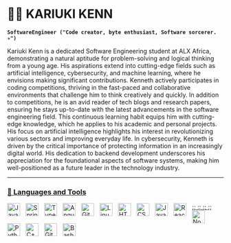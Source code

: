 # 🏄‍♂️ KARIUKI KENN

**`SoftwareEngineer ("Code creator, byte enthusiast, Software sorcerer. ✈️")`**

Kariuki Kenn is a dedicated Software Engineering student at ALX Africa, demonstrating a natural aptitude for problem-solving and logical thinking from a young age. His aspirations extend into cutting-edge fields such as artificial intelligence, cybersecurity, and machine learning, where he envisions making significant contributions. Kenneth actively participates in coding competitions, thriving in the fast-paced and collaborative environments that challenge him to think creatively and quickly. In addition to competitions, he is an avid reader of tech blogs and research papers, ensuring he stays up-to-date with the latest advancements in the software engineering field. This continuous learning habit equips him with cutting-edge knowledge, which he applies to his academic and personal projects. His focus on artificial intelligence highlights his interest in revolutionizing various sectors and improving everyday life. In cybersecurity, Kenneth is driven by the critical importance of protecting information in an increasingly digital world. His dedication to backend development underscores his appreciation for the foundational aspects of software systems, making him well-positioned as a future leader in the technology industry.

   <p align="left">
      <a href="www.linkedin.com/in/kennedy-kariuki-222922286">
      <a href="https://github.com/Kariuki11">

---

### 🧰 Languages and Tools

;; <img align="left" alt="Java" width="30px" style="padding-right:10px;" src="https://cdn.jsdelivr.net/gh/devicons/devicon/icons/java/java-original.svg"/>
;; <img align="left" alt="Spring" width="30px" style="padding-right:10px;" src="https://cdn.jsdelivr.net/gh/devicons/devicon/icons/spring/spring-original.svg" />
<img align="left" alt="TypeScript" width="30px" style="padding-right:10px;" src="https://cdn.jsdelivr.net/gh/devicons/devicon/icons/typescript/typescript-plain.svg" />
;; <img align="left" alt="Angular" width="30px" style="padding-right:10px;" src="https://cdn.jsdelivr.net/gh/devicons/devicon/icons/angularjs/angularjs-plain.svg" />
<img align="left" alt="Git" width="30px" style="padding-right:10px;" src="https://cdn.jsdelivr.net/gh/devicons/devicon/icons/git/git-original.svg" />
<img align="left" alt="Linux" width="30px" style="padding-right:10px;" src="https://cdn.jsdelivr.net/gh/devicons/devicon/icons/linux/linux-original.svg" />
<img align="left" alt="HTML" width="30px" style="padding-right:10px;" src="https://cdn.jsdelivr.net/gh/devicons/devicon/icons/html5/html5-plain.svg" />
<img align="left" alt="CSS" width="30px" style="padding-right:10px;" src="https://cdn.jsdelivr.net/gh/devicons/devicon/icons/css3/css3-plain.svg" />
<img align="left" alt="JavaScript" width="30px" style="padding-right:10px;" src="https://cdn.jsdelivr.net/gh/devicons/devicon/icons/javascript/javascript-plain.svg" />
<img align="left" alt="React" width="30px" style="padding-right:10px;" src="https://cdn.jsdelivr.net/gh/devicons/devicon/icons/react/react-original.svg" />
<img align="left" alt="NodeJS" width="30px" style="padding-right:10px;" src="https://cdn.jsdelivr.net/gh/devicons/devicon/icons/nodejs/nodejs-original.svg" />
<img align="left" alt="Python" width="30px" style="padding-right:10px;" src="https://cdn.jsdelivr.net/gh/devicons/devicon/icons/python/python-plain.svg" />
;; <img align="left" alt="C++" width="30px" style="padding-right:10px;" src="https://cdn.jsdelivr.net/gh/devicons/devicon/icons/cplusplus/cplusplus-line.svg" />
<img align="left" alt="GitHub" width="30px" style="padding-right:10px;" src="https://cdn.jsdelivr.net/gh/devicons/devicon/icons/github/github-original.svg" />
<img align="left" alt="Bash" width="30px" style="padding-right:10px;" src="https://cdn.jsdelivr.net/gh/devicons/devicon/icons/bash/bash-original.svg" />
<br />

#


<!--
<details>
 <summary><h3>👨‍💻 Forrest's Coding Journey</h3></summary>
Kenneth Kariuki is a dedicated and ambitious student currently pursuing Software Engineering at ALX Africa, demonstrating a strong commitment to making a significant impact in the dynamic and ever-evolving technology landscape. From a young age, Kenneth displayed a natural aptitude for problem-solving and logical thinking, skills that naturally guided him towards a career in software engineering.

Kenneth's aspirations within the software engineering field extend far beyond conventional boundaries. He has a keen interest in cutting-edge areas such as artificial intelligence, cybersecurity, and machine learning. He envisions himself contributing to these advanced fields, driven by a passion for innovation and a desire to address complex technological challenges.

Kenneth's dedication to his craft is evident through his proactive engagement in various extracurricular activities. In his free time, he actively participates in coding competitions, thriving in the fast-paced and collaborative environments that push him to think quickly and creatively. These competitions not only hone his technical skills but also cultivate his ability to work under pressure and collaborate with others, essential qualities for a successful software engineer.

Beyond competitions, Kenneth is an avid reader of tech blogs and research papers. He consistently seeks to stay abreast of the latest advancements in software engineering, demonstrating a continuous commitment to learning and professional growth. This habit ensures that he is always informed about the newest trends, tools, and best practices in the industry, enabling him to apply cutting-edge knowledge to his projects and academic pursuits.

Kenneth's ambition is also evident in his specific interests in artificial intelligence, cybersecurity, and backend development. He is particularly fascinated by the potential of artificial intelligence to revolutionize various sectors and improve everyday life. In cybersecurity, he recognizes the critical importance of protecting information in an increasingly digital world and is motivated to develop solutions that enhance data security and privacy. His focus on backend development underscores his appreciation for the foundational aspects of software systems, where robust and efficient backend architectures are crucial for the success of applications.

In summary, Kenneth Kariuki is a promising and industrious student with a clear vision for his future in software engineering. His blend of natural talent, rigorous academic pursuit, and extracurricular involvement positions him as a future leader in the field. With his eyes set on excelling in artificial intelligence, cybersecurity, and backend development, Kenneth is well on his way to making significant contributions to the technology industry, driven by a passion for innovation and excellence.
-->

